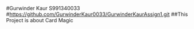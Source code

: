 #Gurwinder Kaur S991340033
#https://github.com/GurwinderKaur0033/GurwinderKaurAssign1.git
##This Project is about Card Magic
